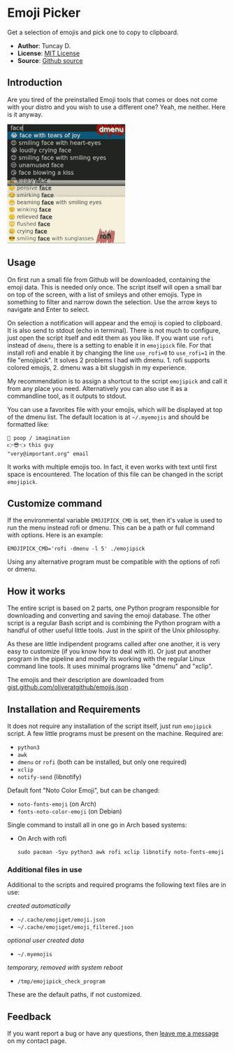 # Emoji Picker

Get a selection of emojis and pick one to copy to clipboard.

- **Author**: Tuncay D.
- **License**: [MIT License](LICENSE)
- **Source**: [Github source](https://github.com/thingsiplay/emojipick)

## Introduction

Are you tired of the preinstalled Emoji tools that comes or does not come with
your distro and you wish to use a different one? Yeah, me neither. Here is it
anyway.

![dmenu](emojipick.png)

## Usage

On first run a small file from Github will be downloaded, containing the emoji
data. This is needed only once. The script itself will open a small bar on top
of the screen, with a list of smileys and other emojis. Type in something to
filter and narrow down the selection. Use the arrow keys to navigate and
Enter to select.

On selection a notification will appear and the emoji is copied to clipboard.
It is also send to stdout (echo in terminal). There is not much to configure,
just open the script itself and edit them as you like. If you want use `rofi`
instead of `dmenu`, there is a setting to enable it in `emojipick` file. For
that install rofi and enable it by changing the line `use_rofi=0` to
`use_rofi=1` in the file "emojipick". It solves 2 problems I had with dmenu. 1.
rofi supports colored emojis, 2. dmenu was a bit sluggish in my experience.

My recommendation is to assign a shortcut to the script `emojipick` and call it
from any place you need. Alternatively you can also use it as a commandline
tool, as it outputs to stdout.

You can use a favorites file with your emojis, which will be displayed at top
of the dmenu list. The default location is at `~/.myemojis` and should be
formatted like:

```
💩 poop / imagination
👉😎👈 this guy
"very@important.org" email
```

It works with multiple emojis too. In fact, it even works with text until first
space is encountered. The location of this file can be changed in the script
`emojipick`.

## Customize command

If the environmental variable `EMOJIPICK_CMD` is set, then it's value is used
to run the menu instead rofi or dmenu. This can be a path or full command with
options. Here is an example:

    EMOJIPICK_CMD='rofi -dmenu -l 5' ./emojipick

Using any alternative program must be compatible with the options of rofi or
dmenu.

## How it works

The entire script is based on 2 parts, one Python program responsible for
downloading and converting and saving the emoji database. The other script is a
regular Bash script and is combining the Python program with a handful of other
useful little tools. Just in the spirit of the Unix philosophy.

As these are little indipendent programs called after one another, it is very
easy to customize (if you know how to deal with it). Or just put another
program in the pipeline and modify its working with the regular Linux command
line tools. It uses minimal programs like "dmenu" and "xclip".

The emojis and their description are downloaded from
[gist.github.com/oliveratgithub/emojis.json](https://gist.github.com/oliveratgithub/0bf11a9aff0d6da7b46f1490f86a71eb) .

## Installation and Requirements

It does not require any installation of the script itself, just run
`emojipick` script. A few little programs must be present on the machine.
Required are:

- `python3`
- `awk`
- `dmenu` or `rofi` (both can be installed, but only one required)
- `xclip`
- `notify-send` (libnotify)

Default font "Noto Color Emoji", but can be changed:

- `noto-fonts-emoji` (on Arch)
- `fonts-noto-color-emoji` (on Debian)

Single command to install all in one go in Arch based systems:

- On Arch with rofi

    ```
    sudo pacman -Syu python3 awk rofi xclip libnotify noto-fonts-emoji
    ```

### Additional files in use

Additional to the scripts and required programs the following text files are
in use:

*created automatically*

- `~/.cache/emojiget/emoji.json`
- `~/.cache/emojiget/emoji_filtered.json`

*optional user created data*

- `~/.myemojis`

*temporary, removed with system reboot*

- `/tmp/emojipick_check_program`

These are the default paths, if not customized.

## Feedback

If you want report a bug or have any questions, then [leave me a message](https://thingsiplay.game.blog/contact/) on my contact page.


